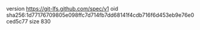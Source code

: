 version https://git-lfs.github.com/spec/v1
oid sha256:1d77176709805e098ffc7d714fb7dd68141f4cdb716f6d453eb9e76e0ced5c77
size 830
